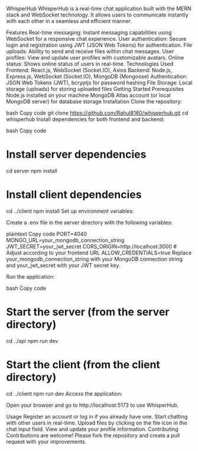 WhisperHub
WhisperHub is a real-time chat application built with the MERN stack and WebSocket technology. It allows users to communicate instantly with each other in a seamless and efficient manner.

Features
Real-time messaging: Instant messaging capabilities using WebSocket for a responsive chat experience.
User authentication: Secure login and registration using JWT (JSON Web Tokens) for authentication.
File uploads: Ability to send and receive files within chat messages.
User profiles: View and update user profiles with customizable avatars.
Online status: Shows online status of users in real-time.
Technologies Used
Frontend: React.js, WebSocket (Socket.IO), Axios
Backend: Node.js, Express.js, WebSocket (Socket.IO), MongoDB (Mongoose)
Authentication: JSON Web Tokens (JWT), bcryptjs for password hashing
File Storage: Local storage (uploads) for storing uploaded files
Getting Started
Prerequisites
Node.js installed on your machine
MongoDB Atlas account (or local MongoDB server) for database storage
Installation
Clone the repository:

bash
Copy code
git clone https://github.com/Rahul8160/whisperhub.git
cd whisperhub
Install dependencies for both frontend and backend:

bash
Copy code
# Install server dependencies
cd server
npm install

# Install client dependencies
cd ../client
npm install
Set up environment variables:

Create a .env file in the server directory with the following variables:

plaintext
Copy code
PORT=4040
MONGO_URL=your_mongodb_connection_string
JWT_SECRET=your_jwt_secret
CORS_ORIGIN=http://localhost:3000  # Adjust according to your frontend URL
ALLOW_CREDENTIALS=true
Replace your_mongodb_connection_string with your MongoDB connection string and your_jwt_secret with your JWT secret key.

Run the application:

bash
Copy code
# Start the server (from the server directory)
cd ../api
npm run dev

# Start the client (from the client directory)
cd ../client
npm run dev
Access the application:

Open your browser and go to http://localhost:5173 to use WhisperHub.

Usage
Register an account or log in if you already have one.
Start chatting with other users in real-time.
Upload files by clicking on the file icon in the chat input field.
View and update your profile information.
Contributing
Contributions are welcome! Please fork the repository and create a pull request with your improvements.
